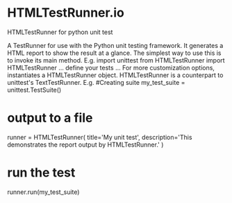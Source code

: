 # HTMLTestRunner.io
HTMLTestRunner for python unit test

A TestRunner for use with the Python unit testing framework. It
generates a HTML report to show the result at a glance.
The simplest way to use this is to invoke its main method. E.g.
import unittest
from HTMLTestRunner import HTMLTestRunner
... define your tests ...
For more customization options, instantiates a HTMLTestRunner object.
HTMLTestRunner is a counterpart to unittest's TextTestRunner. E.g.
#Creating suite
my_test_suite = unittest.TestSuite()
# output to a file
runner = HTMLTestRunner(
title='My unit test',
description='This demonstrates the report output by HTMLTestRunner.'
)
# run the test
runner.run(my_test_suite)